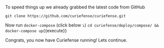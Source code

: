 To speed things up we already grabbed the latest code from GitHub

`git clone https://github.com/curiefense/curiefense.git`

Now run `docker-compose` (click below ⤵️)
`cd curiefense/deploy/compose/ && docker-compose up`{{execute}}

Congrats, you now have Curiefense running! Lets continue.
